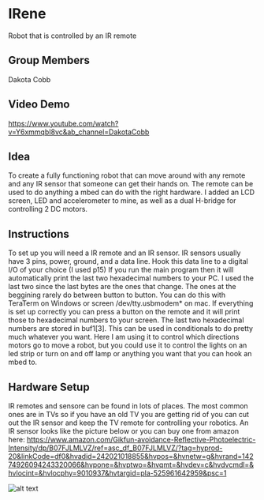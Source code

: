 # IRene
Robot that is controlled by an IR remote


## Group Members
Dakota Cobb

## Video Demo
https://www.youtube.com/watch?v=Y6xmmqbI8vc&ab_channel=DakotaCobb

## Idea
To create a fully functioning robot that can move around with any remote and any IR sensor that someone can get their hands on. The remote can be used to do anything a mbed can do with the right hardware. I added an LCD screen, LED and accelerometer to mine, as well as a dual H-bridge for controlling 2 DC motors. 

## Instructions
To set up you will need a IR remote and an IR sensor. IR sensors usually have 3 pins, power, ground, and a data line. Hook this data line to a digital I/O of your choice (I used p15) If you run the main program then it will automatically print the last two hexadecimal numbers to your PC. I used the last two since the last bytes are the ones that change. The ones at the beggining rarely do between button to button. You can do this with TeraTerm on Windows or screen /dev/tty.usbmodem* on mac. If everything is set up correctly you can press a button on the remote and it will print those to hexadecimal numbers to your screen. The last two hexadecimal numbers are stored in buf1[3]. This can be used in conditionals to do pretty much whatever you want. Here I am using it to control which directions motors go to move a robot, but you could use it to control the lights on an led strip or turn on and off lamp or anything you want that you can hook an mbed to.

## Hardware Setup
IR remotes and sensore can be found in lots of places. The most common ones are in TVs so if you have an old TV you are getting rid of you can cut out the IR sensor and keep the TV remote for controlling your robotics. An IR sensor looks like the picture below or you can buy one from amazon here: https://www.amazon.com/Gikfun-avoidance-Reflective-Photoelectric-Intensity/dp/B07FJLMLVZ/ref=asc_df_B07FJLMLVZ/?tag=hyprod-20&linkCode=df0&hvadid=242021018855&hvpos=&hvnetw=g&hvrand=14274926094243320066&hvpone=&hvptwo=&hvqmt=&hvdev=c&hvdvcmdl=&hvlocint=&hvlocphy=9010937&hvtargid=pla-525961642959&psc=1 


![alt text](https://github.com/dakotacobb/IRene/IRsensor.jpg?raw=true)

